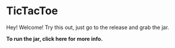 # TicTacToe
Hey!  Welcome!  Try this out, just go to the release and grab the jar.


**To run the jar, click here for more info.**


<a href="http://www.reliablecounter.com" target="_blank"><img src="http://www.reliablecounter.com/count.php?page=github.com&digit=style/plain/6/&reloads=1" alt="" title="" border="0"></a><br /><a href="http://" target="_blank" style="font-family: Geneva, Arial; font-size: 9px; color: #330010; text-decoration: none;"></a>
